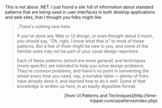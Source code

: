 This is not about .NET. I just found a site full of information about standard patterns that are being used in user interfaces in both desktop applications and web sites, that I thought you folks might like.

> _There's nothing new here.
>
> If you've done any Web or UI design, or even thought about it much, you should say, "Oh, right, I know what that is" to most of these patterns. But a few of them might be new to you, and some of the familiar ones may not be part of your usual design repertoire.
>
> Each of these patterns (which are more general) and techniques (more specific) are intended to help you solve design problems. They're common problems, and there's no point in reinventing the wheel every time you need, say, a sortable table &#8212; plenty of folks have already done it, and learned how to do it well. Some of that knowledge is written up here, in an easily-digestible format.
> </i> </blockquote>
>
> <p align="right">
>   [from UI Patterns and Techniques](http://time-tripper.com/uipatterns/index.php)
>